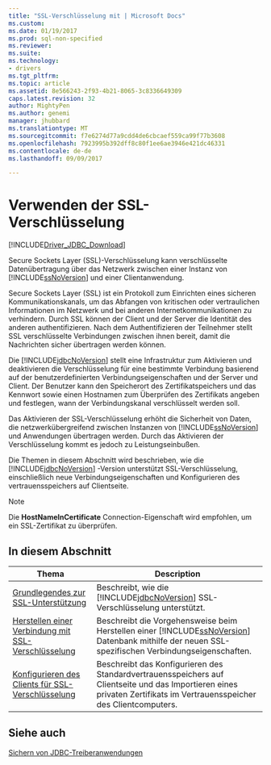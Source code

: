 ```yaml
---
title: "SSL-Verschlüsselung mit | Microsoft Docs"
ms.custom: 
ms.date: 01/19/2017
ms.prod: sql-non-specified
ms.reviewer: 
ms.suite: 
ms.technology:
- drivers
ms.tgt_pltfrm: 
ms.topic: article
ms.assetid: 8e566243-2f93-4b21-8065-3c8336649309
caps.latest.revision: 32
author: MightyPen
ms.author: genemi
manager: jhubbard
ms.translationtype: MT
ms.sourcegitcommit: f7e6274d77a9cdd4de6cbcaef559ca99f77b3608
ms.openlocfilehash: 7923995b392dff8c80f1ee6ae3946e421dc46331
ms.contentlocale: de-de
ms.lasthandoff: 09/09/2017

---
```

# <a name="using-ssl-encryption"></a>Verwenden der SSL-Verschlüsselung
[!INCLUDE[Driver_JDBC_Download](../../includes/driver_jdbc_download.md)]

  Secure Sockets Layer (SSL)-Verschlüsselung kann verschlüsselte Datenübertragung über das Netzwerk zwischen einer Instanz von [!INCLUDE[ssNoVersion](../../includes/ssnoversion_md.md)] und einer Clientanwendung.  
  
 Secure Sockets Layer (SSL) ist ein Protokoll zum Einrichten eines sicheren Kommunikationskanals, um das Abfangen von kritischen oder vertraulichen Informationen im Netzwerk und bei anderen Internetkommunikationen zu verhindern. Durch SSL können der Client und der Server die Identität des anderen authentifizieren. Nach dem Authentifizieren der Teilnehmer stellt SSL verschlüsselte Verbindungen zwischen ihnen bereit, damit die Nachrichten sicher übertragen werden können.  
  
 Die [!INCLUDE[jdbcNoVersion](../../includes/jdbcnoversion_md.md)] stellt eine Infrastruktur zum Aktivieren und deaktivieren die Verschlüsselung für eine bestimmte Verbindung basierend auf der benutzerdefinierten Verbindungseigenschaften und der Server und Client. Der Benutzer kann den Speicherort des Zertifikatspeichers und das Kennwort sowie einen Hostnamen zum Überprüfen des Zertifikats angeben und festlegen, wann der Verbindungskanal verschlüsselt werden soll.  
  
 Das Aktivieren der SSL-Verschlüsselung erhöht die Sicherheit von Daten, die netzwerkübergreifend zwischen Instanzen von [!INCLUDE[ssNoVersion](../../includes/ssnoversion_md.md)] und Anwendungen übertragen werden. Durch das Aktivieren der Verschlüsselung kommt es jedoch zu Leistungseinbußen.  
  
 Die Themen in diesem Abschnitt wird beschrieben, wie die [!INCLUDE[jdbcNoVersion](../../includes/jdbcnoversion_md.md)] -Version unterstützt SSL-Verschlüsselung, einschließlich neue Verbindungseigenschaften und Konfigurieren des vertrauensspeichers auf Clientseite.  
  
> [!NOTE]  
>  Die **HostNameInCertificate** Connection-Eigenschaft wird empfohlen, um ein SSL-Zertifikat zu überprüfen.  
  
## <a name="in-this-section"></a>In diesem Abschnitt  
  
|Thema|Description|  
|-----------|-----------------|  
|[Grundlegendes zur SSL-Unterstützung](../../connect/jdbc/understanding-ssl-support.md)|Beschreibt, wie die [!INCLUDE[jdbcNoVersion](../../includes/jdbcnoversion_md.md)] SSL-Verschlüsselung unterstützt.|  
|[Herstellen einer Verbindung mit SSL-Verschlüsselung](../../connect/jdbc/connecting-with-ssl-encryption.md)|Beschreibt die Vorgehensweise beim Herstellen einer [!INCLUDE[ssNoVersion](../../includes/ssnoversion_md.md)] Datenbank mithilfe der neuen SSL-spezifischen Verbindungseigenschaften.|  
|[Konfigurieren des Clients für SSL-Verschlüsselung](../../connect/jdbc/configuring-the-client-for-ssl-encryption.md)|Beschreibt das Konfigurieren des Standardvertrauensspeichers auf Clientseite und das Importieren eines privaten Zertifikats im Vertrauensspeicher des Clientcomputers.|  
  
## <a name="see-also"></a>Siehe auch  
 [Sichern von JDBC-Treiberanwendungen](../../connect/jdbc/securing-jdbc-driver-applications.md)  
  
  
